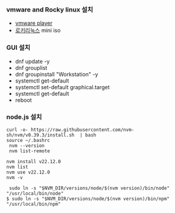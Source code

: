 ### vmware and Rocky linux 설치
- [vmware player](https://softwareupdate.vmware.com/cds/vmw-desktop/player/17.6.2/24409262/windows/core/)
- [로키리눅스](https://rockylinux.org/ko-KR/download) mini iso

### GUI 설치
- dnf update -y
- dnf grouplist
- dnf groupinstall "Workstation" -y
- systemctl get-default
- systemctl set-default graphical.target
- systemctl get-default
- reboot
### node.js 설치
```
curl -o- https://raw.githubusercontent.com/nvm-sh/nvm/v0.39.3/install.sh  | bash
source ~/.bashrc
 nvm --version
 nvm list-remote

nvm install v22.12.0
nvm list
nvm use v22.12.0
nvm -v

 sudo ln -s "$NVM_DIR/versions/node/$(nvm version)/bin/node" "/usr/local/bin/node"
$ sudo ln -s "$NVM_DIR/versions/node/$(nvm version)/bin/npm" "/usr/local/bin/npm"
```
